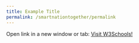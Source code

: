 ```yaml
---
title: Example Title
permalink: /smartnationtogether/permalink
---
```

<p>Open link in a new window or tab: <a href="https://www.w3schools.com">Visit W3Schools!</a></p>